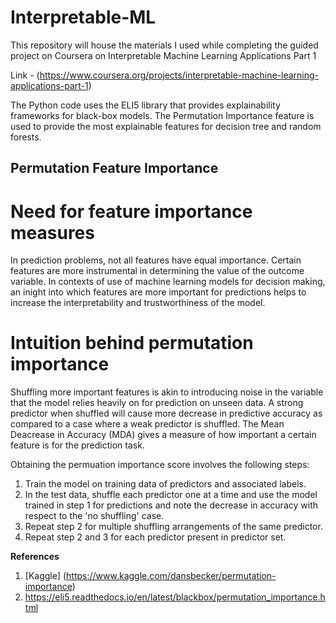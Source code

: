 # Interpretable-ML
This repository will house the materials I used while completing the guided project on Coursera on Interpretable Machine Learning Applications Part 1

Link - (https://www.coursera.org/projects/interpretable-machine-learning-applications-part-1)

The Python code uses the ELI5 library that provides explainability frameworks for black-box models. The Permutation Importance feature is used to provide the most explainable features for decision tree and random forests. 

## Permutation Feature Importance
# Need for feature importance measures
In prediction problems, not all features have equal importance. Certain features are more instrumental in determining the value of the outcome variable. In contexts of use of machine learning models for decision making, an inight into which features are more important for predictions helps to increase the interpretability and trustworthiness of the model.

# Intuition behind permutation importance
Shuffling more important features is akin to introducing noise in the variable that the model relies heavily on for prediction on unseen data. A strong predictor when shuffled will cause more decrease in predictive accuracy as compared to a case where a weak predictor is shuffled. The Mean Deacrease in Accuracy (MDA) gives a measure of how important a certain feature is for the prediction task.


Obtaining the permuation importance score involves the following steps:
1. Train the model on training data of predictors and associated labels. 
2. In the test data, shuffle each predictor one at a time and use the model trained in step 1 for predictions and note the decrease in accuracy with respect to the 'no shuffling' case.
3. Repeat step 2 for multiple shuffling arrangements of the same predictor.
4. Repeat step 2 and 3 for each predictor present in predictor set.


**References**
1. [Kaggle] (https://www.kaggle.com/dansbecker/permutation-importance)
2. https://eli5.readthedocs.io/en/latest/blackbox/permutation_importance.html
